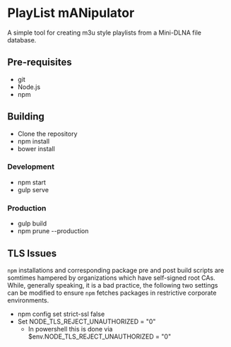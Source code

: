 # PlayList mANipulator

A simple tool for creating m3u style playlists from a Mini-DLNA file database.

## Pre-requisites
- git
- Node.js
- npm

## Building
- Clone the repository
- npm install
- bower install

### Development
- npm start
- gulp serve

### Production
- gulp build
- npm prune --production

## TLS Issues
`npm` installations and corresponding package pre and post build 
scripts are somtimes hampered by organizations which have 
self-signed root CAs.  While, generally speaking, it is a bad practice, the following two settings can be modified to ensure `npm` fetches packages in restrictive corporate environments.

- npm config set strict-ssl false
- Set NODE_TLS_REJECT_UNAUTHORIZED = "0"
    - In powershell this is done via $env.NODE_TLS_REJECT_UNAUTHORIZED = "0"
